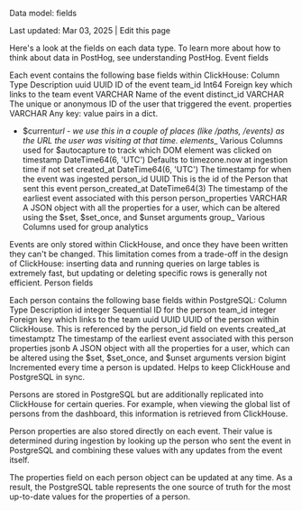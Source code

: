 Data model: fields

Last updated: Mar 03, 2025
|
Edit this page

Here's a look at the fields on each data type. To learn more about how to think about data in PostHog, see understanding PostHog.
Event fields

Each event contains the following base fields within ClickHouse:
Column Type Description
uuid UUID ID of the event
team_id Int64 Foreign key which links to the team
event VARCHAR Name of the event
distinct_id VARCHAR The unique or anonymous ID of the user that triggered the event.
properties VARCHAR Any key: value pairs in a dict.

- $current*url - we use this in a couple of places (like /paths, /events) as the URL the user was visiting at that time.
  elements*_ Various Columns used for $autocapture to track which DOM element was clicked on
  timestamp DateTime64(6, 'UTC') Defaults to timezone.now at ingestion time if not set
  created_at DateTime64(6, 'UTC') The timestamp for when the event was ingested
  person_id UUID This is the id of the Person that sent this event
  person_created_at DateTime64(3) The timestamp of the earliest event associated with this person
  person_properties VARCHAR A JSON object with all the properties for a user, which can be altered using the $set, $set_once, and $unset arguments
  group_ Various Columns used for group analytics

Events are only stored within ClickHouse, and once they have been written they can't be changed. This limitation comes from a trade-off in the design of ClickHouse: inserting data and running queries on large tables is extremely fast, but updating or deleting specific rows is generally not efficient.
Person fields

Each person contains the following base fields within PostgreSQL:
Column Type Description
id integer Sequential ID for the person
team_id integer Foreign key which links to the team
uuid UUID UUID of the person within ClickHouse. This is referenced by the person_id field on events
created_at timestamptz The timestamp of the earliest event associated with this person
properties jsonb A JSON object with all the properties for a user, which can be altered using the $set, $set_once, and $unset arguments
version bigint Incremented every time a person is updated. Helps to keep ClickHouse and PostgreSQL in sync.

Persons are stored in PostgreSQL but are additionally replicated into ClickHouse for certain queries. For example, when viewing the global list of persons from the dashboard, this information is retrieved from ClickHouse.

Person properties are also stored directly on each event. Their value is determined during ingestion by looking up the person who sent the event in PostgreSQL and combining these values with any updates from the event itself.

The properties field on each person object can be updated at any time. As a result, the PostgreSQL table represents the one source of truth for the most up-to-date values for the properties of a person.
